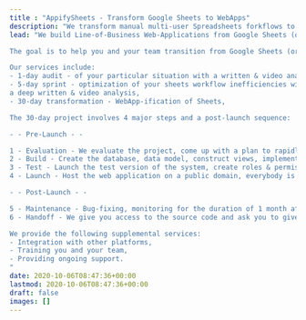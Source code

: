 ```yaml
---
title : "AppifySheets - Transform Google Sheets to WebApps" 
description: "We transform manual multi-user Spreadsheets forkflows to automated Web-Applications in a month"
lead: "We build Line-of-Business Web-Applications from Google Sheets (or Excel) for 1-10 million companies in record time.

The goal is to help you and your team transition from Google Sheets (or Excel) to a functioning Web Application that fully replaces your Google Sheets / Excel workflow within 4 weeks with additional 4 weeks of support.

Our services include:
- 1-day audit - of your particular situation with a written & video analysis and recommendations,
- 5-day sprint - optimization of your sheets workflow inefficiencies with some automation and
a deep written & video analysis,
- 30-day transformation - WebApp-ification of Sheets,

The 30-day project involves 4 major steps and a post-launch sequence:

- - Pre-Launch - -

1 - Evaluation - We evaluate the project, come up with a plan to rapidly transition to a web application within 3-5 days;
2 - Build - Create the database, data model, construct views, implement validation and business rules, 7-14 days;
3 - Test - Launch the test version of the system, create roles & permissions, bring on all users, 7 days;
4 - Launch - Host the web application on a public domain, everybody is on board, 7 days;

- - Post-Launch - -

5 - Maintenance - Bug-fixing, monitoring for the duration of 1 month after launch;
6 - Handoff - We give you access to the source code and ask you to give us a testimonial for the great result 🙂.

We provide the following supplemental services:
- Integration with other platforms,
- Training you and your team,
- Providing ongoing support.
"
date: 2020-10-06T08:47:36+00:00
lastmod: 2020-10-06T08:47:36+00:00
draft: false
images: []
---
```

